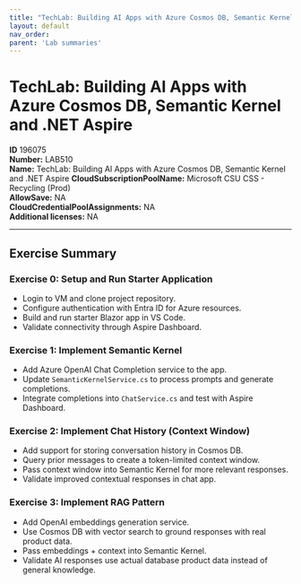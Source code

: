```yaml
---
title: "TechLab: Building AI Apps with Azure Cosmos DB, Semantic Kernel and .NET Aspire"
layout: default
nav_order:
parent: 'Lab summaries'
---
```


# TechLab: Building AI Apps with Azure Cosmos DB, Semantic Kernel and .NET Aspire

**ID** 196075  
**Number:** LAB510  
**Name:** TechLab: Building AI Apps with Azure Cosmos DB, Semantic Kernel and .NET Aspire
**CloudSubscriptionPoolName:** Microsoft CSU CSS - Recycling (Prod)  
**AllowSave:** NA  
**CloudCredentialPoolAssignments:** NA  
**Additional licenses:** NA  

---

## Exercise Summary
### Exercise 0: Setup and Run Starter Application
- Login to VM and clone project repository.  
- Configure authentication with Entra ID for Azure resources.  
- Build and run starter Blazor app in VS Code.  
- Validate connectivity through Aspire Dashboard.  

### Exercise 1: Implement Semantic Kernel
- Add Azure OpenAI Chat Completion service to the app.  
- Update `SemanticKernelService.cs` to process prompts and generate completions.  
- Integrate completions into `ChatService.cs` and test with Aspire Dashboard.  

### Exercise 2: Implement Chat History (Context Window)
- Add support for storing conversation history in Cosmos DB.  
- Query prior messages to create a token-limited context window.  
- Pass context window into Semantic Kernel for more relevant responses.  
- Validate improved contextual responses in chat app.  

### Exercise 3: Implement RAG Pattern
- Add OpenAI embeddings generation service.  
- Use Cosmos DB with vector search to ground responses with real product data.  
- Pass embeddings + context into Semantic Kernel.  
- Validate AI responses use actual database product data instead of general knowledge.  
